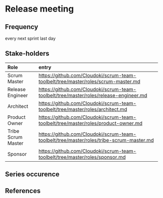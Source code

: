 # Release meeting

## Frequency

every next sprint last day

## Stake-holders

Role | entry
:---|:---
Scrum Master | https://github.com/Cloudoki/scrum-team-toolbelt/tree/master/roles/scrum-master.md
Release Engineer | https://github.com/Cloudoki/scrum-team-toolbelt/tree/master/roles/release-engineer.md
Architect | https://github.com/Cloudoki/scrum-team-toolbelt/tree/master/roles/architect.md
Product Owner | https://github.com/Cloudoki/scrum-team-toolbelt/tree/master/roles/product-owner.md
Tribe Scrum Master | https://github.com/Cloudoki/scrum-team-toolbelt/tree/master/roles/tribe-scrum-master.md
Sponsor| https://github.com/Cloudoki/scrum-team-toolbelt/tree/master/roles/sponsor.md

## Series occurence

## References
